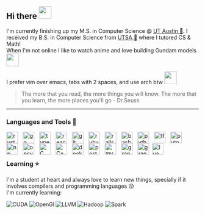 ## Hi there <img src="https://github.com/tsusdere/tsusdere/assets/27039604/3fde5637-850c-4e47-9495-6b3faf621dce" width="33" height="33" />

I'm currently finishing up my M.S. in Computer Science @ [UT Austin 🤘](https://www.cs.utexas.edu/). I received my B.S. in Computer Science from [UTSA 🤙](https://cs.utsa.edu/) where I tutored CS & Math!\
When I'm not online I like to watch anime and love building Gundam models <img src="https://github.com/tsusdere/tsusdere/assets/27039604/85a8e3b3-b9ad-40d7-9fa1-62a9c84bfc3a" width="33" height="33"/>

I prefer vim over emacs, tabs with 2 spaces, and use arch btw <img src="https://github.com/tsusdere/tsusdere/assets/27039604/4bf4a5a8-073d-45e7-8835-80c0c3ba2008" width="33" height="33" />

> The more that you read, the more things you will know. The more that you learn, the more places you'll go
> \- Dr.Seuss

---

### Languages and Tools 🧰

<img align="left" alt="rust" width="30px" style="padding-right:10px;" src="https://cdn.jsdelivr.net/gh/devicons/devicon/icons/rust/rust-plain.svg"/>
<img align="left" alt="go" width="30px" style="padding-right:10px;" src="https://cdn.jsdelivr.net/gh/devicons/devicon/icons/go/go-original.svg"/>
<img align="left" alt="typescript" width="30px" style="padding-right:10px;" src="https://cdn.jsdelivr.net/gh/devicons/devicon/icons/typescript/typescript-original.svg"/>
<img align="left" alt="react" width="30px" style="padding-right:10px;" src="https://cdn.jsdelivr.net/gh/devicons/devicon/icons/react/react-original.svg"/>
<img align="left" alt="git" width="30px" style="padding-right:10px;" src="https://cdn.jsdelivr.net/gh/devicons/devicon/icons/git/git-original.svg"/>
<img align="left" alt="ruby" width="30px" style="padding-right:10px;" src="https://cdn.jsdelivr.net/gh/devicons/devicon/icons/ruby/ruby-plain.svg"/>
<img align="left" alt="rails" width="30px" style="padding-right:10px;" src="https://cdn.jsdelivr.net/gh/devicons/devicon/icons/rails/rails-plain.svg"/>
<img align="left" alt="bash" width="30px" style="padding-right:10px;" src="https://cdn.jsdelivr.net/gh/devicons/devicon/icons/bash/bash-original.svg"/>
<img align="left" alt="python" width="30px" style="padding-right:10px;" src="https://cdn.jsdelivr.net/gh/devicons/devicon/icons/python/python-original.svg"/>
<img align="left" alt="tf" width="30px" style="padding-right:10px;" src="https://cdn.jsdelivr.net/gh/devicons/devicon/icons/tensorflow/tensorflow-original.svg"/>
<img align="left" alt="pytorch" width="30px" style="padding-right:10px;" src="https://cdn.jsdelivr.net/gh/devicons/devicon/icons/pytorch/pytorch-original.svg"/>
<img align="left" alt="np" width="30px" style="padding-right:10px;" src="https://cdn.jsdelivr.net/gh/devicons/devicon/icons/numpy/numpy-original.svg"/>
<img align="left" alt="opcv" width="30px" style="padding-right:10px;" src="https://cdn.jsdelivr.net/gh/devicons/devicon/icons/opencv/opencv-original.svg"/>
<img align="left" alt="C" width="30px" style="padding-right:10px;" src="https://cdn.jsdelivr.net/gh/devicons/devicon/icons/c/c-original.svg"/>
<img align="left" alt="C++" width="30px" style="padding-right:10px;" src="https://cdn.jsdelivr.net/gh/devicons/devicon/icons/cplusplus/cplusplus-original.svg"/>
<img align="left" alt="docker" width="30px" style="padding-right:10px;" src="https://cdn.jsdelivr.net/gh/devicons/devicon/icons/docker/docker-original.svg"/>
<img align="left" alt="postgre" width="30px" style="padding-right:10px;" src="https://cdn.jsdelivr.net/gh/devicons/devicon/icons/postgresql/postgresql-original.svg"/>
<img align="left" alt="mysql" width="30px" style="padding-right:10px;" src="https://cdn.jsdelivr.net/gh/devicons/devicon/icons/mysql/mysql-original.svg"/>
<img align="left" alt="graphql" width="30px" style="padding-right:10px;" src="https://cdn.jsdelivr.net/gh/devicons/devicon/icons/graphql/graphql-plain.svg"/>
<img align="left" alt="graphql" width="30px" style="padding-right:5px;" src="https://cdn.jsdelivr.net/gh/devicons/devicon/icons/mongodb/mongodb-original.svg"/>
<img align="left" alt="lua" width="30px" style="padding-right:5px;" src="https://cdn.jsdelivr.net/gh/devicons/devicon/icons/lua/lua-original.svg"/>
<br><br>

#

### Learning ⭐
I'm a student at heart and always love to learn new things, specially if it involves compilers and programming languages 😜 \
I'm currently learning:

![CUDA](https://img.shields.io/badge/CUDA-green?logo=nvidia&logoColor=white&style=for-the-badge)
![OpenGl](https://img.shields.io/badge/OpenGL-blue?logo=opengl&logoColor=white&style=for-the-badge)
![LLVM](https://img.shields.io/badge/LLVM-black?logo=llvm&logoColor=white&style=for-the-badge)
![Hadoop](https://img.shields.io/badge/Hadoop-orange?logo=apachehadoop&logoColor=black&style=for-the-badge)
![Spark](https://img.shields.io/badge/Spark-yellow?logo=apachespark&logoColor=black&style=for-the-badge)

